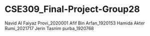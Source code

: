# CSE309_Final-Project-Group28
Navid Al Faiyaz Provi_2020001
Afif Bin Arfan_1920153
Hamida Akter Rumi_2021717
Jerin Tasnim purba_1920768



